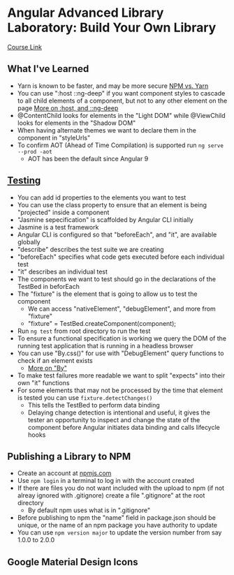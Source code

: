 # Angular Advanced Library Laboratory: Build Your Own Library #
[Course Link](https://angular-university.io/course/angular-advanced-course)

## What I've Learned ##
* Yarn is known to be faster, and may be more secure
[NPM vs. Yarn](https://www.whitesourcesoftware.com/free-developer-tools/blog/npm-vs-yarn-which-should-you-choose/)
* You can use ":host ::ng-deep" if you want component styles to cascade to all child elements of a component, but not to any other element on the page
[More on :host, and ::ng-deep](https://blog.angular-university.io/angular-host-context/)
* @ContentChild looks for elements in the "Light DOM" while @ViewChild looks for elements in the "Shadow DOM"
* When having alternate themes we want to declare them in the component in "styleUrls"
* To confirm AOT (Ahead of Time Compilation) is supported run `ng serve --prod -aot`
    * AOT has been the default since Angular 9

## [Testing](https://angular.io/guide/testing) ##
* You can add id properties to the elements you want to test
* You can use the class property to ensure that an element is being "projected" inside a component
* "Jasmine sepecification" is scaffolded by Angular CLI initially
* Jasmine is a test framework
* Angular CLI is configured so that "beforeEach", and "it", are available globally
* "describe" describes the test suite we are creating
* "beforeEach" specifies what code gets executed before each individual test
* "it" describes an individual test
* The components we want to test should go in the declarations of the TestBed in beforEach
* The "fixture" is the element that is going to allow us to test the component
    * We can access "nativeElement", "debugElement", and more from "fixture"
    * "fixture" = TestBed.createComponent(component);
* Run `ng test` from root directory to run the test
* To ensure a functional specification is working we query the DOM of the running test application that is running in a headless browser
* You can use "By.css()" for use with "DebugElement" query functions to check if an element exists
    * [More on "By"](https://angular.io/api/platform-browser/By)
* To make test failures more readable we want to split "expects" into their own "it" functions
* For some elements that may not be processed by the time that element is tested you can use `fixture.detectChanges()`
    * This tells the TestBed to perform data binding
    * Delaying change detection is intentional and useful, it gives the tester an opportunity to inspect and change the state of the component before Angular initiates data binding and calls lifecycle hooks

## Publishing a Library to NPM ##
* Create an account at [npmjs.com](npmjs.com)
* Use `npm login` in a terminal to log in with the account created
* If there are files you do not want included with the upload to npm (if not alreay ignored with .gitignore) create a file ".gitignore" at the root directory
    * By default npm uses what is in ".gitignore"
* Before publishing to npm the "name" field in package.json should be unique, or the name of an npm package you have authority to update
* You can use `npm version major` to update the version number from say 1.0.0 to 2.0.0

## Google Material Design Icons ##
